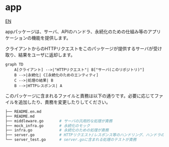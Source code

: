 # app

[EN](./README.en.md)

appパッケージは、サーバ、APIのハンドラ、永続化のための仕組み等のアプリケーションの機能を提供します。

クライアントからのHTTPリクエストをこのパッケージが提供するサーバが受け取り、結果をユーザに返却します。

```mermaid
graph TD
    A[クライアント] -->|"HTTPリクエスト"| B["サーバ(このリポジトリ)"]
    B -->|永続化| C[永続化のためのエンティティ]
    C -->|処理の結果| B
    B -->|HTTPレスポンス| A
```

このパッケージに含まれるファイルと責務は以下の通りです。必要に応じてファイルを追加したり、責務を変更したりしてください。

```bash
├── README.en.md
├── README.md
├── middleware.go       # サーバの汎用的な処理が責務
├── mock_infra.go       # 永続化のモック
├── infra.go            # 永続化のための処理が責務
├── server.go           # HTTPリクエスト/レスポンス等のハンドリング、ハンドラのロジック管理が責務
└── server_test.go      # server.goに含まれる処理のテストが責務
```

